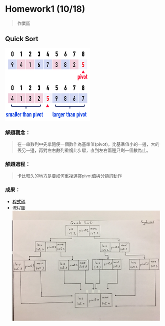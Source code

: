 # Homework1 (10/18)
> 作業區

## Quick Sort
![](/Homework/images/quicksort.png)
### 解題觀念：
>在一串數列中先拿隨便一個數作為基準值(pivot)，比基準值小的一邊，大的丟另一邊，再對左右數列重複此步驟，直到左右兩邊只剩一個數為止。
### 解題過程：
>卡比較久的地方是要如何重複選擇pivot值與分類的動作
### 成果：
* [程式碼](https://github.com/tonyforreal/Tony-learning-note/blob/master/Homework/QuickSort.ipynb)
* 流程圖
![](/Homework/images/quicksort%20flowchart.jpg)
